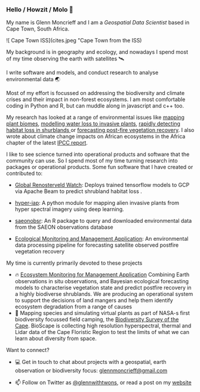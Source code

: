### Hello / Howzit / Molo 👋

My name is Glenn Moncrieff and I am a *Geospatial Data Scientist* based in Cape Town, South Africa.

![ Cape Town ISS](cites.jpeg "Cape Town from the ISS)

My background is in geography and ecology, and nowadays I spend most of my time observing the earth with satellites 🛰️

I write software and models, and conduct research to analyse environmental data 🌏

Most of my effort is focussed on addressing the biodiversity and climate crises and their impact in non-forest ecosystems. I am most comfortable coding in Python and R, but can muddle along in javascript and c++ too.

My research has looked at a range of environmental	issues like [mapping plant biomes](https://onlinelibrary.wiley.com/doi/abs/10.1111/gcb.13367), [modelling water loss to invasive plants](https://onlinelibrary.wiley.com/doi/abs/10.1002/hyp.14161), [rapidly detecting habitat loss in shurblands ](https://www.mdpi.com/2072-4292/14/12/2766) or [forecasting post-fire vegetation recovery](https://www.sciencedirect.com/science/article/pii/S092427162030143X). I also wrote about climate change impacts on African ecosystems in the Africa chapter of the latest [IPCC report](https://www.ipcc.ch/report/ar6/wg2/).

I like to see science turned into operational products and software that the community can use. So I spend most of my time turning research into packages or operational products. Some fun software that I have created or contributed to:

- [Global Renosterveld Watch](https://github.com/mgietzmann/global_renosterveld_watch): Deploys trained tensorflow models to GCP via Apache Beam to predict shrubland habitat loss .

- [hyper-iap](https://github.com/GMoncrieff/hyper-iap): A python module for mapping alien invasive plants from hyper spectral imagery using deep learning.
  
- [saeonobsr](https://github.com/GMoncrieff/saeonobsr): An R package to query and downloaded environmental data from the SAEON observations database

- [Ecological Monitoring and Management Application](https://github.com/AdamWilsonLab/emma_envdata): An environmental data processing pipeline for forecasting satellite observed postfire vegetation recovery


My time is currently primarily devoted to these projects

- 🔥 [Ecosystem Monitoring for Management Application](www.emma.eco)
 Combining Earth observations in situ observations, and Bayesian ecological forecasting models to characterise vegetation state and predict postfire recovery in a highly biodiverse shrublands. We are producing an operational system to support the decisions of land mangers and help them identify ecosystem degradation from a range of causes
-  🌈 Mapping species and simulating virtual plants as part of NASA-s first biodiversity focussed field camping, the [Biodiversity Survey of the Cape](https://bioscape.io). BioScape is collecting high resolution hyperspectral, thermal and Lidar data of the Cape Floristic Region to test the limits of what we can learn  about diversity from space.

Want to connect?

- 💻 Get in touch to chat about projects with a geospatial, earth observation or biodiversity focus: <glennmoncrieff@gmail.com>

- 📫 Follow on Twitter as [@glennwithtwons](https://twitter.com/Glennwithtwons), or read a post on my [website](https://gmoncrieff.github.io/)


